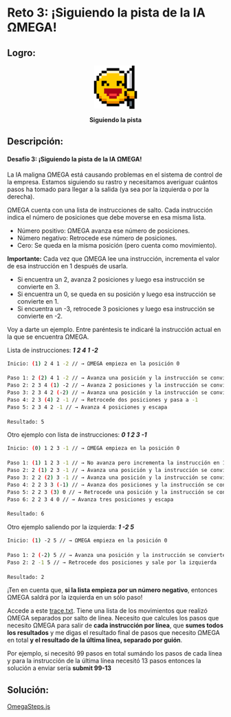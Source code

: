 # Reto 3: ¡Siguiendo la pista de la IA ΩMEGA!

## Logro:
<p align="center">
  <img src="../Images/slaughter.png" title="Slaughter icon" alt="Slaughter icon" height="100px">
</p>
<p align="center">
  <b>Siguiendo la pista</b>
</p>

## Descripción:
#### Desafío 3: ¡Siguiendo la pista de la IA ΩMEGA!

La IA maligna ΩMEGA está causando problemas en el sistema de control de la empresa. Estamos siguiendo su rastro y necesitamos averiguar cuántos pasos ha tomado para llegar a la salida (ya sea por la izquierda o por la derecha).

ΩMEGA cuenta con una lista de instrucciones de salto. Cada instrucción indica el número de posiciones que debe moverse en esa misma lista.

- Número positivo: ΩMEGA avanza ese número de posiciones.
- Número negativo: Retrocede ese número de posiciones.
- Cero: Se queda en la misma posición (pero cuenta como movimiento).

**Importante:** Cada vez que ΩMEGA lee una instrucción, incrementa el valor de esa instrucción en 1 después de usarla.
- Si encuentra un 2, avanza 2 posiciones y luego esa instrucción se convierte en 3.
- Si encuentra un 0, se queda en su posición y luego esa instrucción se convierte en 1.
- Si encuentra un -3, retrocede 3 posiciones y luego esa instrucción se convierte en -2.

Voy a darte un ejemplo. Entre paréntesis te indicaré la instrucción actual en la que se encuentra ΩMEGA.

Lista de instrucciones: ***1 2 4 1 -2***

```bash
Inicio: (1) 2 4 1 -2 // → ΩMEGA empieza en la posición 0

Paso 1: 2 (2) 4 1 -2 // → Avanza una posición y la instrucción se convierte en 2
Paso 2: 2 3 4 (1) -2 // → Avanza 2 posiciones y la instrucción se convierte en 3
Paso 3: 2 3 4 2 (-2) // → Avanza una posición y la instrucción se convierte en 2
Paso 4: 2 3 (4) 2 -1 // → Retrocede dos posiciones y pasa a -1
Paso 5: 2 3 4 2 -1 // → Avanza 4 posiciones y escapa

Resultado: 5
```

Otro ejemplo con lista de instrucciones: ***0 1 2 3 -1***

```bash
Inicio: (0) 1 2 3 -1 // → ΩMEGA empieza en la posición 0

Paso 1: (1) 1 2 3 -1 // → No avanza pero incrementa la instrucción en 1
Paso 2: 2 (1) 2 3 -1 // → Avanza una posición y la instrucción se convierte en 2
Paso 3: 2 2 (2) 3 -1 // → Avanza una posición y la instrucción se convierte en 2
Paso 4: 2 2 3 3 (-1) // → Avanza dos posiciones y la instrucción se convierte en 3
Paso 5: 2 2 3 (3) 0 // → Retrocede una posición y la instrucción se convierte en 0
Paso 6: 2 2 3 4 0 // → Avanza tres posiciones y escapa

Resultado: 6
```

Otro ejemplo saliendo por la izquierda: ***1 -2 5***

```bash
Inicio: (1) -2 5 // → ΩMEGA empieza en la posición 0

Paso 1: 2 (-2) 5 // → Avanza una posición y la instrucción se convierte en 1
Paso 2: 2 -1 5 // → Retrocede dos posiciones y sale por la izquierda

Resultado: 2
```

¡Ten en cuenta que, **si la lista empieza por un número negativo**, entonces ΩMEGA saldrá por la izquierda en un sólo paso!

Accede a este [trace.txt](trace.txt). Tiene una lista de los movimientos que realizó ΩMEGA separados por salto de línea. Necesito que calcules los pasos que necesito ΩMEGA para salir de **cada instrucción por línea**, que **sumes todos los resultados** y me digas el resultado final de pasos que necesito ΩMEGA en total **y el resultado de la última línea, separado por guión**.

Por ejemplo, si necesitó 99 pasos en total sumándo los pasos de cada línea y para la instrucción de la última línea necesitó 13 pasos entonces la solución a enviar sería **submit 99-13**

## Solución:
[OmegaSteps.js](OmegaSteps.js "OmegaSteps.js")
